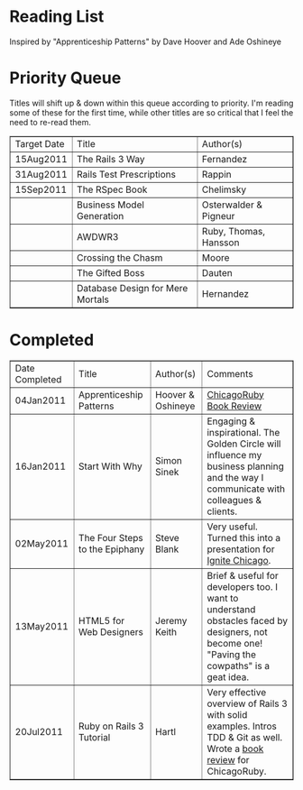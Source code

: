 Reading List
==

Inspired by "Apprenticeship Patterns" by Dave Hoover and Ade Oshineye


Priority Queue
==

Titles will shift up & down within this queue according to priority. I'm reading some of these for the first time, while other titles are so critical that I feel the need to re-read them.

<table border = "1">
	<tr>
		<td>Target Date</td>
		<td>Title</td>
		<td>Author(s)</td>
	</tr>
	<tr>
		<td>15Aug2011</td>
		<td>The Rails 3 Way</td>
		<td>Fernandez</td>
	</tr>
	<tr>
		<td>31Aug2011</td>
		<td>Rails Test Prescriptions</td>
		<td>Rappin</td>
	</tr>
	<tr>
		<td>15Sep2011</td>
		<td>The RSpec Book</td>
		<td>Chelimsky</td>
	</tr>
  <tr>
		<td>&nbsp;</td>
		<td>Business Model Generation</td>
		<td>Osterwalder & Pigneur</td>
	</tr>
	<tr>
		<td>&nbsp;</td>
		<td>AWDWR3</td>
		<td>Ruby, Thomas, Hansson</td>
	</tr>
	<tr>
		<td>&nbsp;</td>
		<td>Crossing the Chasm</td>
		<td>Moore</td>
	</tr>
	<tr>
		<td>&nbsp;</td>
		<td>The Gifted Boss</td>
		<td>Dauten</td>
	</tr>
	<tr>
		<td>&nbsp;</td>
		<td>Database Design for Mere Mortals</td>
		<td>Hernandez</td>
	</tr>
</table>





Completed
==

<table border = "1">
	<tr>
		<td>Date Completed</td>
		<td>Title</td>
		<td>Author(s)</td>		
		<td>Comments</td>
	</tr>
	<tr>
		<td>04Jan2011</td>
		<td>Apprenticeship Patterns</td>
		<td>Hoover & Oshineye</td>
		<td><a href="http://chicagoruby.org/book-reviews/2011/01/04/apprenticeship-patterns/">ChicagoRuby Book Review</a></td>
	</tr>
	<tr>
		<td>16Jan2011</td>
		<td>Start With Why</td>
		<td>Simon Sinek</td>
		<td>Engaging & inspirational. The Golden Circle will influence my business planning and the way I communicate with colleagues & clients.</td>
	</tr>
	<tr>
		<td>02May2011</td>
		<td>The Four Steps to the Epiphany</td>
		<td>Steve Blank</td>
		<td>Very useful. Turned this into a presentation for <a href="http://www.wisdomgroup.com/blog/four_steps_five_minutes/">Ignite Chicago</a>.</td>
	</tr>
	<tr>
		<td>13May2011</td>
		<td>HTML5 for Web Designers</td>
		<td>Jeremy Keith</td>
		<td>Brief & useful for developers too. I want to understand obstacles faced by designers, not become one! "Paving the cowpaths" is a geat idea.</td>
  </tr>
	<tr>
		<td>20Jul2011</td>
		<td>Ruby on Rails 3 Tutorial</td>
		<td>Hartl</td>
    <td>Very effective overview of Rails 3 with solid examples. Intros
TDD & Git as well. Wrote a <a
href="http://chicagoruby.org/book-reviews/2011/07/27/ruby-on-rails-3-tutorial/">book
review</a> for ChicagoRuby.
	</tr>
	</table>

